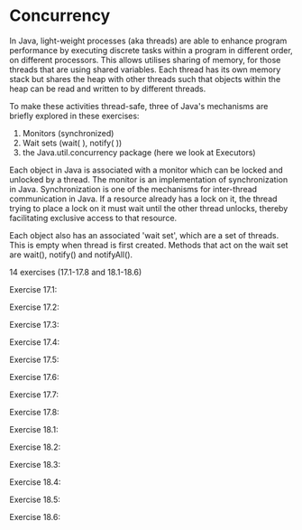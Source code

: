 <h1>Concurrency</h1>

In Java, light-weight processes (aka threads) are able to enhance program
performance by executing discrete tasks within a program in different order,
on different processors.
This allows utilises sharing of memory, for those threads that are using
shared variables. Each thread has its own memory stack but shares the heap with
other threads such that objects within the heap can be read and written to by
different threads.

To make these activities thread-safe, three of Java's mechanisms are briefly
explored in these exercises:

1. Monitors (synchronized)
2. Wait sets (wait( ), notify( ))
3. the Java.util.concurrency package (here we look at Executors)

Each object in Java is associated with a monitor which can be locked and
unlocked by a thread. The monitor is an implementation of synchronization in
Java. Synchronization is one of the mechanisms for inter-thread communication in
Java. If a resource already has a lock on it, the thread trying to place a lock
on it must wait until the other thread unlocks, thereby facilitating exclusive
access to that resource.

Each object also has an associated 'wait set', which are a set of threads. This
is empty when thread is first created. Methods that act on the wait set are
wait(), notify() and notifyAll().


14 exercises (17.1-17.8 and 18.1-18.6)

Exercise 17.1:

Exercise 17.2:

Exercise 17.3:

Exercise 17.4:

Exercise 17.5:

Exercise 17.6:

Exercise 17.7:

Exercise 17.8:

Exercise 18.1:

Exercise 18.2:

Exercise 18.3:

Exercise 18.4:

Exercise 18.5:

Exercise 18.6:

